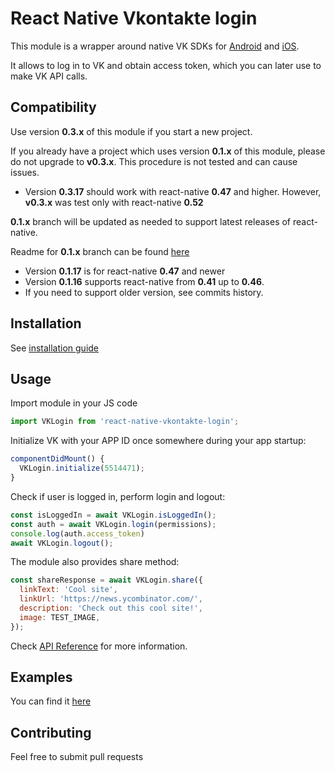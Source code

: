 # React Native Vkontakte login

This module is a wrapper around native VK SDKs for [Android](https://new.vk.com/dev/android_sdk) and [iOS](https://new.vk.com/dev/ios_sdk).

It allows to log in to VK and obtain access token, which you can later use to make VK API calls.

## Compatibility

Use version **0.3.x** of this module if you start a new project.

If you already have a project which uses version **0.1.x** of this module, please do not upgrade to **v0.3.x**.
This procedure is not tested and can cause issues.

* Version **0.3.17** should work with react-native **0.47** and higher. However, **v0.3.x** was test only with react-native **0.52**

**0.1.x** branch will be updated as needed to support latest releases of react-native.

Readme for **0.1.x** branch can be found [here](docs/README_V1.md)

* Version **0.1.17** is for react-native **0.47** and newer
* Version **0.1.16** supports react-native from **0.41** up to **0.46**.
* If you need to support older version, see commits history.

## Installation

See [installation guide](docs/installation.md)

## Usage

Import module in your JS code

```js
import VKLogin from 'react-native-vkontakte-login';
```

Initialize VK with your APP ID once somewhere during your app startup:

```js
componentDidMount() {
  VKLogin.initialize(5514471);
}
```

Check if user is logged in, perform login and logout:

```js
const isLoggedIn = await VKLogin.isLoggedIn();
const auth = await VKLogin.login(permissions);
console.log(auth.access_token)
await VKLogin.logout();
```

The module also provides share method:

```js
const shareResponse = await VKLogin.share({
  linkText: 'Cool site',
  linkUrl: 'https://news.ycombinator.com/',
  description: 'Check out this cool site!',
  image: TEST_IMAGE,
});
```

Check [API Reference](docs/API.md) for more information.

## Examples

You can find it [here](https://github.com/doomsower/react-native-vkontakte-login/tree/master/example)

## Contributing

Feel free to submit pull requests
